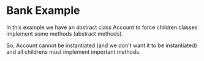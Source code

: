 # Bank Example

In this example we have an abstract class Account to force children classes implement some methods (abstract methods).

So, Account cannot be instantiated (and we don't want it to be instantiated) and all childrens must implement important methods.
